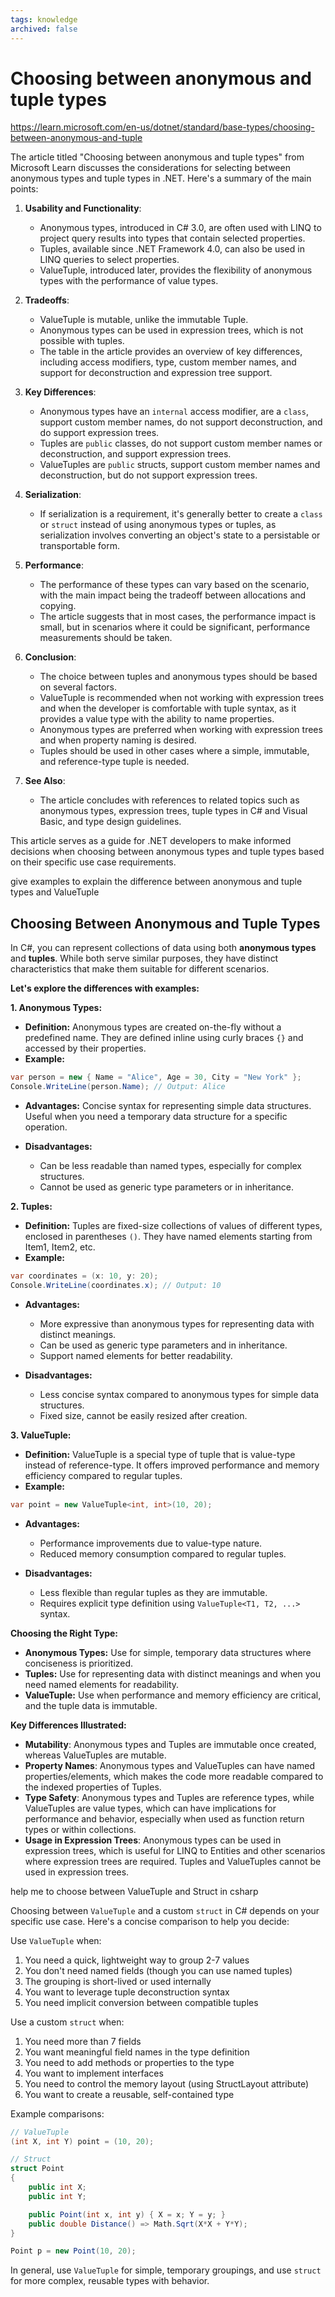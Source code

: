 ```yaml
---
tags: knowledge
archived: false
---
```

# Choosing between anonymous and tuple types


https://learn.microsoft.com/en-us/dotnet/standard/base-types/choosing-between-anonymous-and-tuple


The article titled "Choosing between anonymous and tuple types" from Microsoft Learn discusses the considerations for selecting between anonymous types and tuple types in .NET. Here's a summary of the main points:

1. **Usability and Functionality**:
   - Anonymous types, introduced in C# 3.0, are often used with LINQ to project query results into types that contain selected properties.
   - Tuples, available since .NET Framework 4.0, can also be used in LINQ queries to select properties. 
   - ValueTuple, introduced later, provides the flexibility of anonymous types with the performance of value types.

2. **Tradeoffs**:
   - ValueTuple is mutable, unlike the immutable Tuple.
   - Anonymous types can be used in expression trees, which is not possible with tuples.
   - The table in the article provides an overview of key differences, including access modifiers, type, custom member names, and support for deconstruction and expression tree support.

3. **Key Differences**:
   - Anonymous types have an `internal` access modifier, are a `class`, support custom member names, do not support deconstruction, and do support expression trees.
   - Tuples are `public` classes, do not support custom member names or deconstruction, and support expression trees.
   - ValueTuples are `public` structs, support custom member names and deconstruction, but do not support expression trees.

4. **Serialization**:
   - If serialization is a requirement, it's generally better to create a `class` or `struct` instead of using anonymous types or tuples, as serialization involves converting an object's state to a persistable or transportable form.

5. **Performance**:
   - The performance of these types can vary based on the scenario, with the main impact being the tradeoff between allocations and copying.
   - The article suggests that in most cases, the performance impact is small, but in scenarios where it could be significant, performance measurements should be taken.

6. **Conclusion**:
   - The choice between tuples and anonymous types should be based on several factors.
   - ValueTuple is recommended when not working with expression trees and when the developer is comfortable with tuple syntax, as it provides a value type with the ability to name properties.
   - Anonymous types are preferred when working with expression trees and when property naming is desired.
   - Tuples should be used in other cases where a simple, immutable, and reference-type tuple is needed.

7. **See Also**:
   - The article concludes with references to related topics such as anonymous types, expression trees, tuple types in C# and Visual Basic, and type design guidelines.

This article serves as a guide for .NET developers to make informed decisions when choosing between anonymous types and tuple types based on their specific use case requirements.

give examples to explain the difference between anonymous and tuple types and ValueTuple

## Choosing Between Anonymous and Tuple Types

In C#, you can represent collections of data using both **anonymous types** and **tuples**. While both serve similar purposes, they have distinct characteristics that make them suitable for different scenarios. 

**Let's explore the differences with examples:**

**1. Anonymous Types:**

* **Definition:** Anonymous types are created on-the-fly without a predefined name. They are defined inline using curly braces `{}` and accessed by their properties.
* **Example:**

```csharp
var person = new { Name = "Alice", Age = 30, City = "New York" };
Console.WriteLine(person.Name); // Output: Alice
```

* **Advantages:** Concise syntax for representing simple data structures. Useful when you need a temporary data structure for a specific operation.
* **Disadvantages:**

    * Can be less readable than named types, especially for complex structures.
    * Cannot be used as generic type parameters or in inheritance.

**2. Tuples:**

* **Definition:** Tuples are fixed-size collections of values of different types, enclosed in parentheses `()`. They have named elements starting from Item1, Item2, etc.
* **Example:**

```csharp
var coordinates = (x: 10, y: 20);
Console.WriteLine(coordinates.x); // Output: 10
```

* **Advantages:**

    * More expressive than anonymous types for representing data with distinct meanings.
    * Can be used as generic type parameters and in inheritance.
    * Support named elements for better readability.

* **Disadvantages:**

    * Less concise syntax compared to anonymous types for simple data structures.
    * Fixed size, cannot be easily resized after creation.

**3. ValueTuple:**

* **Definition:** ValueTuple is a special type of tuple that is value-type instead of reference-type. It offers improved performance and memory efficiency compared to regular tuples.
* **Example:**

```csharp
var point = new ValueTuple<int, int>(10, 20);
```

* **Advantages:**

    * Performance improvements due to value-type nature.
    * Reduced memory consumption compared to regular tuples.

* **Disadvantages:**

    * Less flexible than regular tuples as they are immutable.
    * Requires explicit type definition using `ValueTuple<T1, T2, ...>` syntax.

**Choosing the Right Type:**

* **Anonymous Types:** Use for simple, temporary data structures where conciseness is prioritized.
* **Tuples:** Use for representing data with distinct meanings and when you need named elements for readability.
* **ValueTuple:** Use when performance and memory efficiency are critical, and the tuple data is immutable.

**Key Differences Illustrated:**

- **Mutability**: Anonymous types and Tuples are immutable once created, whereas ValueTuples are mutable.
- **Property Names**: Anonymous types and ValueTuples can have named properties/elements, which makes the code more readable compared to the indexed properties of Tuples.
- **Type Safety**: Anonymous types and Tuples are reference types, while ValueTuples are value types, which can have implications for performance and behavior, especially when used as function return types or within collections.
- **Usage in Expression Trees**: Anonymous types can be used in expression trees, which is useful for LINQ to Entities and other scenarios where expression trees are required. Tuples and ValueTuples cannot be used in expression trees.



help me to choose between ValueTuple and Struct in csharp

Choosing between `ValueTuple` and a custom `struct` in C# depends on your specific use case. Here's a concise comparison to help you decide:

Use `ValueTuple` when:

1. You need a quick, lightweight way to group 2-7 values
2. You don't need named fields (though you can use named tuples)
3. The grouping is short-lived or used internally
4. You want to leverage tuple deconstruction syntax
5. You need implicit conversion between compatible tuples

Use a custom `struct` when:

1. You need more than 7 fields
2. You want meaningful field names in the type definition
3. You need to add methods or properties to the type
4. You want to implement interfaces
5. You need to control the memory layout (using StructLayout attribute)
6. You want to create a reusable, self-contained type

Example comparisons:

```csharp
// ValueTuple
(int X, int Y) point = (10, 20);

// Struct
struct Point
{
    public int X;
    public int Y;

    public Point(int x, int y) { X = x; Y = y; }
    public double Distance() => Math.Sqrt(X*X + Y*Y);
}

Point p = new Point(10, 20);
```


In general, use `ValueTuple` for simple, temporary groupings, and use `struct` for more complex, reusable types with behavior.